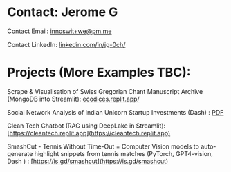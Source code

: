 # Contact: Jerome G

Contact Email:   innoswit+we@pm.me

Contact LinkedIn:   [linkedin.com/in/jg-0ch/](https://www.linkedin.com/in/jg-0ch/)


# Projects (More Examples TBC):

Scrape & Visualisation of Swiss Gregorian Chant Manuscript Archive    (MongoDB into Streamlit):   [ecodices.replit.app/](https://ecodices.replit.app)

Social Network Analysis of Indian Unicorn Startup Investments    (Dash) :   [PDF](https://github.com/inn-0/portfolio/blob/main/The%20Business%20Social%20Networks%20of%20Indian%20Unicorn%20Startups.pdf)

Clean Tech Chatbot   (RAG using DeepLake in Streamlit):   [https://cleantech.replit.app](https://cleantech.replit.app)

SmashCut - Tennis Without Time-Out = Computer Vision models to auto-generate highlight snippets from tennis matches   (PyTorch, GPT4-vision, Dash ) :   [https://is.gd/smashcut](https://is.gd/smashcut)
